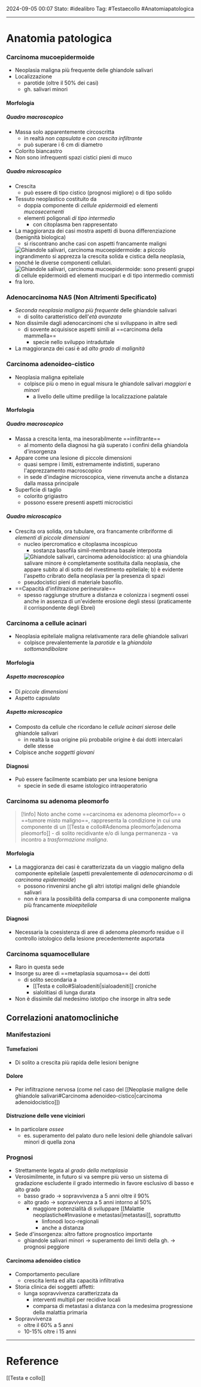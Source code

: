 2024-09-05 00:07
Stato: #idealibro 
Tag: #Testaecollo #Anatomiapatologica 

---
# Anatomia patologica
### Carcinoma mucoepidermoide
- Neoplasia maligna più frequente delle ghiandole salivari
- Localizzazione
	- parotide (oltre il 50% dei casi)
	- gh. salivari minori
#### Morfologia
##### Quadro macroscopico
- Massa solo apparentemente circoscritta
	- in realtà *non capsulata* e *con crescita infiltrante*
	- può superare i 6 cm di diametro
- Colorito biancastro
- Non sono infrequenti spazi cistici pieni di muco
##### Quadro microscopico
- Crescita
	- può essere di tipo cistico (prognosi migliore) o di tipo solido
- Tessuto neoplastico costituito da
	- doppia componente di *cellule epidermoidi* ed elementi *mucosecernenti*
	- elementi poligonali *di tipo intermedio*
		- con citoplasma ben rappresentato
- La maggioranza dei casi mostra aspetti di buona differenziazione (benignità biologica)
	- si riscontrano anche casi con aspetti francamente maligni
- ![Ghiandole salivari, carcinoma mucoepidermoide: a piccolo ingrandimento si apprezza la crescita solida e cistica della neoplasia, nonché le diverse componenti cellulari.](https://i.imgur.com/bhWRxep.png)
- ![Ghiandole salivari, carcinoma mucoepidermoide: sono presenti gruppi di cellule epidermoidi ed elementi mucipari e di tipo intermedio commisti fra loro.](https://i.imgur.com/fuXXniP.png)
### Adenocarcinoma NAS (Non Altrimenti Specificato)
- *Seconda neoplasia maligna più frequente* delle ghiandole salivari
	- di solito caratteristico dell'*età avanzata*
- Non dissimile dagli adenocarcinomi che si sviluppano in altre sedi
	- di sovente acquisisce aspetti simili al ==carcinoma della mammella==
		- specie nello sviluppo intraduttale
- La maggioranza dei casi è ad *alto grado di malignità*
### Carcinoma adenoideo-cistico
- Neoplasia maligna epiteliale
	- colpisce più o meno in egual misura le ghiandole salivari *maggiori* e *minori*
		- a livello delle ultime predilige la localizzazione palatale
#### Morfologia
##### Quadro macroscopico
- Massa a crescita lenta, ma inesorabilmente ==infiltrante==
	- al momento della diagnosi ha già superato i confini della ghiandola d'insorgenza
- Appare come una lesione di piccole dimensioni
	- quasi sempre i limiti, estremamente indistinti, superano l'apprezzamento macroscopico
	- in sede d'indagine microscopica, viene rinvenuta anche a distanza dalla massa principale
- Superficie di taglio
	- colorito grigiastro
	- possono essere presenti aspetti microcistici
##### Quadro microscopico
- Crescita ora solida, ora tubulare, ora francamente cribriforme di *elementi di piccole dimensioni*
	- nucleo ipercromatico e citoplasma incospicuo
		- sostanza basofila simil-membrana basale interposta
	- ![Ghiandole salivari, carcinoma adenoidocistico: a) una ghiandola salivare minore è completamente sostituita dalla neoplasia, che appare subito al di sotto del rivestimento epiteliale; b) è evidente l'aspetto cribrato della neoplasia per la presenza di spazi pseudocistici pieni di materiale basofilo.](https://i.imgur.com/UKjv8iu.png)
- ==Capacità d'infiltrazione perineurale==
	- spesso raggiunge strutture a distanza e colonizza i segmenti ossei anche in assenza di un'evidente erosione degli stessi (praticamente il corrispondente degli Ebrei)
### Carcinoma a cellule acinari
- Neoplasia epiteliale maligna relativamente rara delle ghiandole salivari
	- colpisce prevalentemente la *parotide* e la *ghiandola sottomandibolare*
#### Morfologia
##### Aspetto macroscopico
- Di *piccole dimensioni*
- Aspetto capsulato
##### Aspetto microscopico
- Composto da cellule che ricordano le *cellule acinari sierose* delle ghiandole salivari
	- in realtà la sua origine più probabile origine è dai dotti intercalari delle stesse
- Colpisce anche *soggetti giovani*
#### Diagnosi
- Può essere facilmente scambiato per una lesione benigna
	- specie in sede di esame istologico intraoperatorio
### Carcinoma su adenoma pleomorfo
>[!info]
> Noto anche come ==carcinoma ex adenoma pleomorfo== o ==tumore misto maligno==, rappresenta la condizione in cui una componente di un [[Testa e collo#Adenoma pleomorfo|adenoma pleomorfo]] - di solito recidivante e/o di lunga permanenza - va incontro a *trasformazione maligna*.
#### Morfologia
- La maggioranza dei casi è caratterizzata da un viaggio maligno della componente epiteliale (aspetti prevalentemente di *adenocarcinoma* o di *carcinoma epidermoide*)
	- possono rinvenirsi anche gli altri istotipi maligni delle ghiandole salivari
	- non è rara la possibilità della comparsa di una componente maligna più francamente *mioepiteliale*
#### Diagnosi
- Necessaria la coesistenza di aree di adenoma pleomorfo residue o il controllo istologico della lesione precedentemente asportata
### Carcinoma squamocellulare
- Raro in questa sede
- Insorge su aree di ==metaplasia squamosa== dei dotti
	- di solito secondaria a
		- [[Testa e collo#Sialoadeniti|sialoadeniti]] croniche
		- sialolitiasi di lunga durata
- Non è dissimile dal medesimo istotipo che insorge in altra sede
## Correlazioni anatomocliniche
### Manifestazioni
#### Tumefazioni
- Di solito a crescita più rapida delle lesioni benigne
#### Dolore
- Per infiltrazione nervosa (come nel caso del [[Neoplasie maligne delle ghiandole salivari#Carcinoma adenoideo-cistico|carcinoma adenoidocistico]])
#### Distruzione delle vene viciniori
- In particolare *ossee*
	- es. superamento del palato duro nelle lesioni delle ghiandole salivari minori di quella zona
### Prognosi
- Strettamente legata al *grado della metaplasia*
- Verosimilmente, in futuro si va sempre più verso un sistema di gradazione escludente il grado intermedio in favore esclusivo di basso e alto grado
	- basso grado → sopravvivenza a 5 anni oltre il 90%
	- alto grado → sopravvivenza a 5 anni intorno al 50%
		- maggiore potenzialità di sviluppare [[Malattie neoplastiche#Invasione e metastasi|metastasi]], soprattutto
			- linfonodi loco-regionali
			- anche a distanza
- Sede d'insorgenza: altro fattore prognostico importante
	- ghiandole salivari minori → superamento dei limiti della gh. → prognosi peggiore
#### Carcinoma adenoideo cistico
- Comportamento peculiare
	- crescita lenta ed alta capacità infiltrativa
- Storia clinica dei soggetti affetti:
	- lunga sopravvivenza caratterizzata da
		- interventi multipli per recidive locali
		- comparsa di metastasi a distanza con la medesima progressione della malattia primaria
- Sopravvivenza
	- oltre il 60% a 5 anni
	- 10-15% oltre i 15 anni






---
# Reference
[[Testa e collo]]